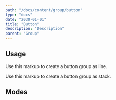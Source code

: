 ```yaml
---
path: "/docs/content/group/button"
type: "docs"
date: "2030-01-01"
title: "Button"
description: "Description"
parent: "Group"
---
```


<h2>Usage</h2>

<p>Use this markup to create a button group as line.</p>

<script type="text/plain" class="language-markup">
  <div class="group">
    <button type="button" class="btn">
      <span><!-- content --></span>
    </button>
    
    <button type="button" class="btn">
      <span><!-- content --></span>
    </button>
  </div>
</script>

<p>Use this markup to create a button group as stack.</p>

<script type="text/plain" class="language-markup">
  <div class="group">
    <span class="group_inner">
      <button type="button" class="btn">
        <span><!-- content --></span>
      </button>
      
      <button type="button" class="btn">
        <span><!-- content --></span>
      </button>
    </span>
  </div>
</script>

<h2>Modes</h2>

<demo>
  <div class="demo-inner">
    <div class="demo-item" data-iframe="demos/group/button/line" data-name="line">
    </div>
  </div>
  <div class="demo-inner">
    <div class="demo-item" data-iframe="demos/group/button/stack" data-name="stack">
    </div>
  </div>
</demo>
